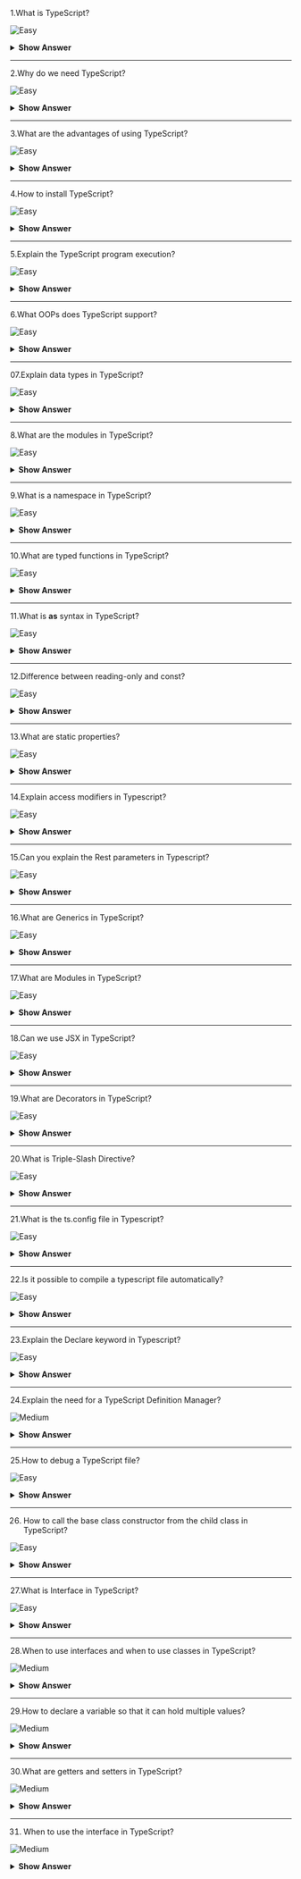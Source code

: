 1.What is TypeScript?

![Easy](https://github.com/revaturelabs/interviewquestions/blob/dev/InterviewSpecificQuestions/ComplexityTags/simple%20(2).svg)

<details> <summary> <b> Show Answer </b> </summary>
<blockquote>

- TypeScript is an open-source object-oriented programming language developed and maintained by Microsoft.It is a superset of JavaScript.
- TypeScript is designed for the development of large applications and transpiles to JavaScript.

</blockquote>
</details>

---

2.Why do we need TypeScript?

![Easy](https://github.com/revaturelabs/interviewquestions/blob/dev/InterviewSpecificQuestions/ComplexityTags/simple%20(2).svg)

<details> <summary> <b> Show Answer </b> </summary>
<blockquote>

- TypeScript is an attempt to fix JavaScript problems.
- Since we all know that JavaScript is the only language used in client-side scripting browsers can only understand JavaScript.
- Since TypeScript simplifies JavaScript code, making it easier to read and debug.It saves developers time and increases productivity.

</blockquote>
</details>

---

3.What are the advantages of using TypeScript?

![Easy](https://github.com/revaturelabs/interviewquestions/blob/dev/InterviewSpecificQuestions/ComplexityTags/simple%20(2).svg)

<details> <summary> <b> Show Answer </b> </summary>
<blockquote>

Advantages of using TypeScript:

- Integrates well with React, Vue, and Angular.
- Is a statically typed language and this makes the code easier to refactor.
- Is easier to read and access.Helps in code maintainability.
- Has a powerful type system, including generics.
- Statically typed programming languages are those in which the type of a variable is known at compile-time instead of at run-time.

</blockquote>
</details>

---

4.How to install TypeScript?

![Easy](https://github.com/revaturelabs/interviewquestions/blob/dev/InterviewSpecificQuestions/ComplexityTags/simple%20(2).svg)

<details> <summary> <b> Show Answer </b> </summary>
<blockquote>

There are two ways to install typescript:

Using npm (Node Package Manager)
Install the TypeScript plugin in your IDE
```ts
`npm install -g typescript`
```

We can also install a typescript plugin available for our IDE.We can use the  IDE of our choice such as VS Code, Visual Studio, Atom, or Sublime Text.

</blockquote>
</details>

---

5.Explain the TypeScript program execution?

![Easy](https://github.com/revaturelabs/interviewquestions/blob/dev/InterviewSpecificQuestions/ComplexityTags/simple%20(2).svg)

<details> <summary> <b> Show Answer </b> </summary>
<blockquote>

TypeScript follows the OOPS (Object-Oriented Programming System) concept and with the help of TSC (TypeScript Compiler), we can convert Typescript code (.ts file) to JavaScript (.js file).

</blockquote>
</details>

---

6.What OOPs does TypeScript support?

![Easy](https://github.com/revaturelabs/interviewquestions/blob/dev/InterviewSpecificQuestions/ComplexityTags/simple%20(2).svg)

<details> <summary> <b> Show Answer </b> </summary>
<blockquote>

Typescript supports the four object-oriented programming concepts – Abstraction, Polymorphism, Inheritance, and Encapsulation.

</blockquote>
</details>

---

 07.Explain data types in TypeScript?

 ![Easy](https://github.com/revaturelabs/interviewquestions/blob/dev/InterviewSpecificQuestions/ComplexityTags/simple%20(2).svg)

<details> <summary> <b> Show Answer </b> </summary>
<blockquote>

- Typescript supports Any, Built-in, and User-defined data types.
- Any is the superset for all the data types available.It means that the variable could be of any type.It will override the type checking.
- The Built-in types include string, number, boolean, undefined, null, and void.
- The User-defined types include array, enum, interface, class, union, and tuple.

</blockquote>
</details>

---

8.What are the modules in TypeScript?

![Easy](https://github.com/revaturelabs/interviewquestions/blob/dev/InterviewSpecificQuestions/ComplexityTags/simple%20(2).svg)

<details> <summary> <b> Show Answer </b> </summary>
<blockquote>

- A module is a way to construct a local scope in a file.So that all the classes and variables declared in a module are not accessible outside the module.
- We can create a module using the export keyword.
- A module in typescript can be used in another module using the import keyword.

</blockquote>
</details>

---

9.What is a namespace in TypeScript?

![Easy](https://github.com/revaturelabs/interviewquestions/blob/dev/InterviewSpecificQuestions/ComplexityTags/simple%20(2).svg)

<details> <summary> <b> Show Answer </b> </summary>
<blockquote>

- Using a namespace we can group logically related code.A namespace can include classes, interfaces, functions, and variables.
- We can create a namespace in typescript using the namespace keyword followed by any valid name.
- For Example:

```ts

namespace MyNamespace {

}
```

</blockquote>
</details>

---

10.What are typed functions in TypeScript?

![Easy](https://github.com/revaturelabs/interviewquestions/blob/dev/InterviewSpecificQuestions/ComplexityTags/simple%20(2).svg)

<details> <summary> <b> Show Answer </b> </summary>
<blockquote>

In Typescript, a function can be created as a named function or an anonymous function.We can further add types to each of the parameters of the function as well.

```ts

// Named function
function add(a: number, b: number) : number {
    return a + b;
}

// Anonymous function
let funcAdd = function(a: number, b: number): number { return a + b; };
```

If we want to write the full type of the function:

```ts

let funcAdd: (a: number, b: number) => number = 
     function (a: number, b: number) : number  { return a + b; };
```
</blockquote>
</details>

---

11.What is **as** syntax in TypeScript?

![Easy](https://github.com/revaturelabs/interviewquestions/blob/dev/InterviewSpecificQuestions/ComplexityTags/simple%20(2).svg)

<details> <summary> <b> Show Answer </b> </summary>
<blockquote>

This is an additional Type of assertion syntax.The reason for including the **as** syntax in typescript was that `<type>` conflicted with JSX.

```ts

let strength: number= (someString as string).length;
```

</blockquote>
</details>

---

12.Difference between reading-only and const?

![Easy](https://github.com/revaturelabs/interviewquestions/blob/dev/InterviewSpecificQuestions/ComplexityTags/simple%20(2).svg)

<details> <summary> <b> Show Answer </b> </summary>
<blockquote>

const is used on a variable whereas read-only is used on properties of an object.

</blockquote>
</details>

---

13.What are static properties?

![Easy](https://github.com/revaturelabs/interviewquestions/blob/dev/InterviewSpecificQuestions/ComplexityTags/simple%20(2).svg)

<details> <summary> <b> Show Answer </b> </summary>
<blockquote>

Static properties are those that are shared by all the instances of a class and they can be accessed via the class name and dot operator.

```ts

class Singleton {
    static counter = 0;
    constructor() {
        Singleton.counter++;
    }
  }
  
  var singleton = new Singleton();
  console.log(Singleton.counter); //1
```  

</blockquote>
</details>

---

14.Explain access modifiers in Typescript?

![Easy](https://github.com/revaturelabs/interviewquestions/blob/dev/InterviewSpecificQuestions/ComplexityTags/simple%20(2).svg)

<details> <summary> <b> Show Answer </b> </summary>
<blockquote>

There are 3 types of access modifiers in TypeScript: public, private, and protected.

**Public**:
By default, all the members of a class are public in TypeScript.

**Private**:
When any of the class members are declared private, it is only accessible within the class scope.

**Protected**:
The protected members are similar to private access modifiers, except that they are accessible in the derived class.

</blockquote>
</details>

---

15.Can you explain the Rest parameters in Typescript?

![Easy](https://github.com/revaturelabs/interviewquestions/blob/dev/InterviewSpecificQuestions/ComplexityTags/simple%20(2).svg)

<details> <summary> <b> Show Answer </b> </summary>
<blockquote>

- Sometimes, we want to work with multiple parameters as a group, or we may not know how many parameters a function will ultimately take.In JavaScript, we have something known as arguments.Similarly, we have Rest parameters in typescript.

- Rest parameters are treated as a boundless number of optional parameters.The compiler will build an array of the arguments passed in with the name given after the ellipsis (…)

```ts

function getPlayersList(name:string, ...players: string[]) {
    return name + " " + players.join(" ");
}

let players = getPlayersList("Virat", "MS", "Warner", "Kane", "Ben")
```

</blockquote>
</details>

---

16.What are Generics in TypeScript?

![Easy](https://github.com/revaturelabs/interviewquestions/blob/dev/InterviewSpecificQuestions/ComplexityTags/simple%20(2).svg)

<details> <summary> <b> Show Answer </b> </summary>
<blockquote>

- Generics in Typescript is no different from generics in other programming languages like Java.
- We can create a class, an interface, or a function that works with different types, without specifying the type upfront.

```ts

function greet(a : T) {
  console.log(`Hi ${a}!`)
}

greet('DS'); //function call

```
- The symbol T identifies a generic type.

</blockquote>
</details>

---

17.What are Modules in TypeScript?

![Easy](https://github.com/revaturelabs/interviewquestions/blob/dev/InterviewSpecificQuestions/ComplexityTags/simple%20(2).svg)

<details> <summary> <b> Show Answer </b> </summary>
<blockquote>

- A module is a way to construct a local scope in a file.So that all the classes and variables declared in a module are not accessible outside the module.
- We can create a module using the export keyword.
- A module in typescript can be used in another module using the import keyword.

```ts

export class Student {
    readonly Id: number;
    Name: string;
    
    constructor(id: number, name: string) {
        this.Id = id;
        this.Name = name;
    }
}

let Subject: string = "Computer Science";
```

</blockquote>
</details>

---

18.Can we use JSX in TypeScript?

![Easy](https://github.com/revaturelabs/interviewquestions/blob/dev/InterviewSpecificQuestions/ComplexityTags/simple%20(2).svg)

<details> <summary> <b> Show Answer </b> </summary>
<blockquote>

- Yes, JSX is an embeddable XML-like syntax.
- To use JSX, we must name our file with a .tsx extension and should enable the jsx option.

</blockquote>
</details>

---

19.What are Decorators in TypeScript?

![Easy](https://github.com/revaturelabs/interviewquestions/blob/dev/InterviewSpecificQuestions/ComplexityTags/simple%20(2).svg)

<details> <summary> <b> Show Answer </b> </summary>
<blockquote>

- Decorators are functions that modify a class, property, method, or method parameter.The syntax to define decorators is “@”.
- In other words, Decorators are functions that take their target as the argument.

</blockquote>
</details>

---

20.What is Triple-Slash Directive?

![Easy](https://github.com/revaturelabs/interviewquestions/blob/dev/InterviewSpecificQuestions/ComplexityTags/simple%20(2).svg)

<details> <summary> <b> Show Answer </b> </summary>
<blockquote>

- Triple-slash directives are single-line comments containing a single XML tag.The contents of the comments are used as compiler directives.

```ts

 /// <reference path = "filename.ts" />
 ```
- Triple-slash directives are only valid at the top of their containing file.

</blockquote>
</details>

---

21.What is the ts.config file in Typescript?

![Easy](https://github.com/revaturelabs/interviewquestions/blob/dev/InterviewSpecificQuestions/ComplexityTags/simple%20(2).svg)

<details> <summary> <b> Show Answer </b> </summary>
<blockquote>

The typescript project will have a ts.config file which provides an infinite number of ways to customize the behavior of the compiler.

</blockquote>
</details>

---

22.Is it possible to compile a typescript file automatically?

![Easy](https://github.com/revaturelabs/interviewquestions/blob/dev/InterviewSpecificQuestions/ComplexityTags/simple%20(2).svg)

<details> <summary> <b> Show Answer </b> </summary>
<blockquote>

Yes, it is possible to use -the watch option while compiling the typescript file for the first time.

```ts

tsc --watch filename.ts

```

</blockquote>
</details>

---

23.Explain the Declare keyword in Typescript?

![Easy](https://github.com/revaturelabs/interviewquestions/blob/dev/InterviewSpecificQuestions/ComplexityTags/simple%20(2).svg)

<details> <summary> <b> Show Answer </b> </summary>
<blockquote>

- The **declare** keyword is used for ambient declarations and methods where we want to define a variable that may exist elsewhere.
- If we want to use any library in our TypeScript code, we can use the following code:

```ts

declare var myAlexaLibrary;

```

</blockquote>
</details>

---

24.Explain the need for a TypeScript Definition Manager?

![Medium](https://github.com/revaturelabs/interviewquestions/blob/dev/InterviewSpecificQuestions/ComplexityTags/Medium%20(2).svg)

<details> <summary> <b> Show Answer </b> </summary>
<blockquote>

- TypeScript Definition Manager (TSD) is a package manager used to search and install typescript definition files directly from the community-driven DefinitelyTyped repository.
- Now, if we want to use some jQuery code in your .ts file:

```ts

$(document).ready(function() { //Your jQuery code });

```
- Here, when we try to compile it by using tsc, it will give a compile-time error: Cannot find the name “$”.
- So, we need to inform the TypeScript compiler that “$”belongs to jQuery.
- To do this, TSD comes into play.We can download the jQuery Type Definition file and include it in our .ts file.

</blockquote>
</details>

---

25.How to debug a TypeScript file?

![Easy](https://github.com/revaturelabs/interviewquestions/blob/dev/InterviewSpecificQuestions/ComplexityTags/simple%20(2).svg)

<details> <summary> <b> Show Answer </b> </summary>
<blockquote>

- To debug any TypeScript file, we need a .js source map file.So, we have to compile the .ts file with the –source map flag to generate a source map file.
```ts

$ tsc -source map filename.ts

```
- This will create a filename.js and filename.js.map.And the last line of filename.js would be a reference to the source map file.

```ts

//# sourceMappingURL=filename.js.map
```

</blockquote>
</details>

---

26. How to call the base class constructor from the child class in TypeScript?

![Easy](https://github.com/revaturelabs/interviewquestions/blob/dev/InterviewSpecificQuestions/ComplexityTags/simple%20(2).svg)

<details> <summary> <b> Show Answer </b> </summary>
<blockquote>

We can call the base class constructor using `super()`.

</blockquote>
</details>

---

27.What is Interface in TypeScript?

![Easy](https://github.com/revaturelabs/interviewquestions/blob/dev/InterviewSpecificQuestions/ComplexityTags/simple%20(2).svg)

<details> <summary> <b> Show Answer </b> </summary>
<blockquote>

- An `interface` is a virtual structure that only exists within the context of TypeScript.The TypeScript compiler uses interfaces only for type-checking purposes.
- When we define your interface we’re saying that any object (not an instance of a class) given this contract must be an object containing interface properties.

</blockquote>
</details>

---

28.When to use interfaces and when to use classes in TypeScript? 

![Medium](https://github.com/revaturelabs/interviewquestions/blob/dev/InterviewSpecificQuestions/ComplexityTags/Medium%20(2).svg)

<details> <summary> <b> Show Answer </b> </summary>
<blockquote>

- If we need/wish to create an instance of perhaps a custom object, whilst getting the benefits of type-checking things such as arguments, return types, or generics - a class makes sense.
- If we’re not creating instances - we have interfaces at our disposal, and their benefit comes from not generating any source code, yet allowing us to somewhat “virtually” type-check our code.

</blockquote>
</details>

---

29.How to declare a variable so that it can hold multiple values?

![Medium](https://github.com/revaturelabs/interviewquestions/blob/dev/InterviewSpecificQuestions/ComplexityTags/Medium%20(2).svg)

<details> <summary> <b> Show Answer </b> </summary>
<blockquote>

**Tuples**:
It represents a heterogeneous collection of values.In other words, tuples enable storing multiple fields of different types.Tuples can also be passed as parameters to functions.

**Syntax**
```typescript
let tuple_name = [value1, value2, value3,… value n]
```
Example:
```typescript
let employee: [number, string] = [1, "Priya"]; //Create a  tuple 
console.log(employee[0]); // Output: 1
console.log(employee[1]); // Output: Priya

```

</blockquote>
</details>

---

30.What are getters and setters in TypeScript?

![Medium](https://github.com/revaturelabs/interviewquestions/blob/dev/InterviewSpecificQuestions/ComplexityTags/Medium%20(2).svg)

<details> <summary> <b> Show Answer </b> </summary>
<blockquote>

- TypeScript supports getters/setters as a way of intercepting accesses to a member of an object.This gives a way of having finer-grained control over how a member is accessed on each object.
```typescript
class Employee {
   
    private _name: string;

    get Name() {
        return this._name;
    }
    set Name(val) {
        this._name = val;
    }
}
```

</blockquote>
</details>

---

31. When to use the interface in TypeScript?

![Medium](https://github.com/revaturelabs/interviewquestions/blob/dev/InterviewSpecificQuestions/ComplexityTags/Medium%20(2).svg)

<details> <summary> <b> Show Answer </b> </summary>
<blockquote>

- Interfaces help to achieve Polymorphism.
- An interface is a contract to implement a shape of the data.
- Use the interface to make it clear that it is intended to be implemented and used as a contract about how the object will be used.
```typescript
interface Bird {
    size: number
    fly(): void
    sleep(): void
}
class Hummingbird implements Bird { ...}
class Bellbird implements Bird { ...}
;
```
---

32.Can u explain a bit about Enum in TypeScript?

![Medium](https://github.com/revaturelabs/interviewquestions/blob/dev/InterviewSpecificQuestions/ComplexityTags/Medium%20(2).svg)

<details> <summary> <b> Show Answer </b> </summary>
<blockquote>

Enums or enumerations are a TypeScipt data type that allows us to define a set of named constants.Using enums can make it easier to document intent, or create a set of distinct cases.It is a collection of related values that can be numeric or string values.

**Example**
```typescript
enum Gender {  
  Male,  
  Female  
  Other  
}  
console.log(Gender.Female); // Output: 1  
//We can also access an enum value by its number value. 
console.log(Gender[1]); // Output: Female  
```

</blockquote>
</details>

---

33.Define the Lambda function.

![Medium](https://github.com/revaturelabs/interviewquestions/blob/dev/InterviewSpecificQuestions/ComplexityTags/Medium%20(2).svg)

<details> <summary> <b> Show Answer </b> </summary>
<blockquote>

- For defining function expressions, TypeScript provides a shortcut syntax.A lambda function is an unnamed anonymous function.
- **Example**:
```ts
let sum=(a: num, b: num): num=>{ return a+b;}

console.log(sum(5,10)); //returns 15
```
Here, `?=>?` is a lambda operator.

</blockquote>
</details>

---

34.What does Typescript do when you try to open it in a browser?

![Medium](https://github.com/revaturelabs/interviewquestions/blob/dev/InterviewSpecificQuestions/ComplexityTags/Medium%20(2).svg)

<details> <summary> <b> Show Answer </b> </summary>
<blockquote>

- TypeScript cannot be run or understood in any browser.
- TypeScript needs to be compiled (translated) to JavaScript which any browser can understand.

</blockquote>
</details>

---
